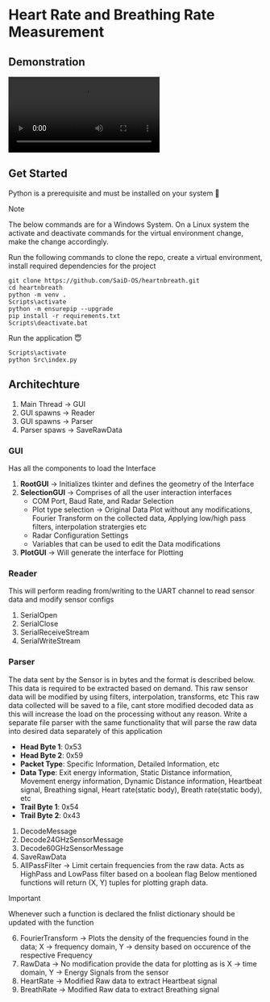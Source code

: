 # Heart Rate and Breathing Rate Measurement

## Demonstration
<video controls src="Demo/Sample Data.mp4" title="Title"></video>

## Get Started
Python is a prerequisite and must be installed on your system :snake:

> [!NOTE]
> The below commands are for a Windows System. On a Linux system the activate and deactivate commands for the virtual environment change, make the change accordingly.

Run the following commands to clone the repo, create a virtual environment, install required dependencies for the project
```
git clone https://github.com/SaiD-OS/heartnbreath.git
cd heartnbreath
python -m venv .
Scripts\activate
python -m ensurepip --upgrade
pip install -r requirements.txt
Scripts\deactivate.bat
```

Run the application :innocent:
```
Scripts\activate
python Src\index.py
```

## Architechture

1. Main Thread     -> GUI
2. GUI spawns      -> Reader
3. GUI spawns      -> Parser
4. Parser spaws    -> SaveRawData

### GUI
Has all the components to load the Interface
1. **RootGUI** -> Initializes tkinter and defines the geometry of the Interface
2. **SelectionGUI** -> Comprises of all the user interaction interfaces
    * COM Port, Baud Rate, and Radar Selection
    * Plot type selection -> Original Data Plot without any modifications, Fourier Transform on the collected data, Applying low/high pass filters, interpolation stratergies etc
    * Radar Configuration Settings
    * Variables that can be used to edit the Data modifications
3. **PlotGUI** -> Will generate the interface for Plotting

### Reader
This will perform reading from/writing to the UART channel to read sensor data and modify sensor configs
1. SerialOpen
2. SerialClose
3. SerialReceiveStream
4. SerialWriteStream

### Parser
The data sent by the Sensor is in bytes and the format is described below. This data is required to be extracted based on demand. This raw sensor data will be modified by using filters, interpolation, transforms, etc
This raw data collected will be saved to a file, cant store modified decoded data as this will increase the load on the processing without any reason. Write a separate file parser with the same functionality that will parse the raw data into desired data separately of this application

* **Head Byte 1**: 0x53
* **Head Byte 2**: 0x59
* **Packet Type**: Specific Information, Detailed Information, etc
* **Data Type**: Exit energy information, Static Distance information, Movement energy information, Dynamic Distance information, Heartbeat signal, Breathing signal, Heart rate(static body), Breath rate(static body), etc
* **Trail Byte 1**: 0x54
* **Trail Byte 2**: 0x43

1. DecodeMessage
2. Decode24GHzSensorMessage
3. Decode60GHzSensorMessage
4. SaveRawData
5. AllPassFilter        -> Limit certain frequencies from the raw data. Acts as HighPass and LowPass filter based on a boolean flag
Below mentioned functions will return (X, Y) tuples for plotting graph data. 

> [!IMPORTANT]
> Whenever such a function is declared the fnlist dictionary should be updated with the function

6. FourierTransform     -> Plots the density of the frequencies found in the data; X -> frequency domain, Y -> density based on occurence of the respective Frequency
7. RawData              -> No modification provide the data for plotting as is X -> time domain, Y -> Energy Signals from the sensor
8. HeartRate            -> Modified Raw data to extract Heartbeat signal
9. BreathRate           -> Modified Raw data to extract Breathing signal
